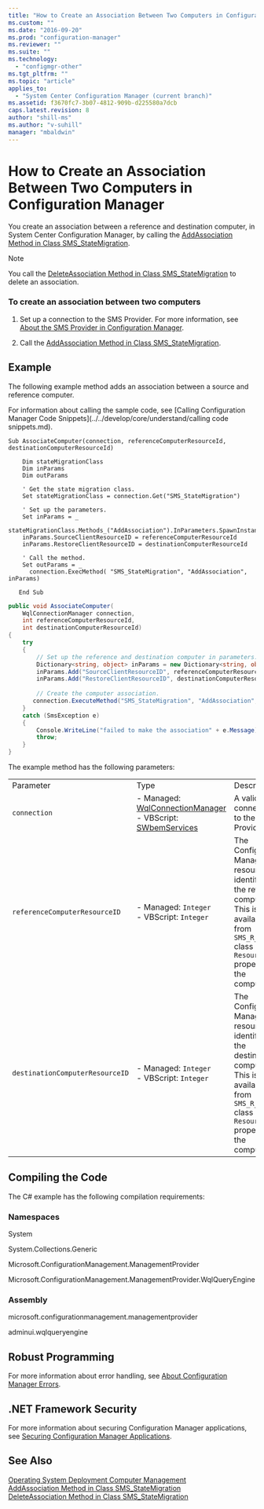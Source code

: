 ```yaml
---
title: "How to Create an Association Between Two Computers in Configuration Manager"
ms.custom: ""
ms.date: "2016-09-20"
ms.prod: "configuration-manager"
ms.reviewer: ""
ms.suite: ""
ms.technology: 
  - "configmgr-other"
ms.tgt_pltfrm: ""
ms.topic: "article"
applies_to: 
  - "System Center Configuration Manager (current branch)"
ms.assetid: f3670fc7-3b07-4812-909b-d225580a7dcb
caps.latest.revision: 8
author: "shill-ms"
ms.author: "v-suhill"
manager: "mbaldwin"
---
```

# How to Create an Association Between Two Computers in Configuration Manager
You create an association between a reference and destination computer, in System Center Configuration Manager, by calling the [AddAssociation Method in Class SMS_StateMigration](../../develop/reference/osd/addassociation-method-in-class-sms_statemigration.md).  
  
> [!NOTE]
>  You call the [DeleteAssociation Method in Class SMS_StateMigration](../../develop/reference/osd/deleteassociation-method-in-class-sms_statemigration.md) to delete an association.  
  
### To create an association between two computers  
  
1.  Set up a connection to the SMS Provider. For more information, see [About the SMS Provider in Configuration Manager](../../develop/core/understand/about-the-sms-provider-in-configuration-manager.md).  
  
2.  Call the [AddAssociation Method in Class SMS_StateMigration](../../develop/reference/osd/addassociation-method-in-class-sms_statemigration.md).  
  
## Example  
 The following example method adds an association between a source and reference computer.  
  
 For information about calling the sample code, see [Calling Configuration Manager Code Snippets](../../develop/core/understand/calling code snippets.md).  
  
```vbs  
Sub AssociateComputer(connection, referenceComputerResourceId, destinationComputerResourceId)  
  
    Dim stateMigrationClass  
    Dim inParams  
    Dim outParams  
  
    ' Get the state migration class.  
    Set stateMigrationClass = connection.Get("SMS_StateMigration")  
  
    ' Set up the parameters.  
    Set inParams = _  
      stateMigrationClass.Methods_("AddAssociation").InParameters.SpawnInstance_  
    inParams.SourceClientResourceID = referenceComputerResourceId  
    inParams.RestoreClientResourceID = destinationComputerResourceId  
  
    ' Call the method.  
    Set outParams = _  
      connection.ExecMethod( "SMS_StateMigration", "AddAssociation", inParams)     
  
   End Sub  
```  
  
```c#  
public void AssociateComputer(  
    WqlConnectionManager connection,   
    int referenceComputerResourceId,   
    int destinationComputerResourceId)  
{  
    try  
    {  
        // Set up the reference and destination computer in parameters.  
        Dictionary<string, object> inParams = new Dictionary<string, object>();  
        inParams.Add("SourceClientResourceID", referenceComputerResourceId);  
        inParams.Add("RestoreClientResourceID", destinationComputerResourceId);  
  
        // Create the computer association.  
       connection.ExecuteMethod("SMS_StateMigration", "AddAssociation", inParams);  
    }  
    catch (SmsException e)  
    {  
        Console.WriteLine("failed to make the association" + e.Message);  
        throw;  
    }  
}  
```  
  
 The example method has the following parameters:  
  
||||  
|-|-|-|  
|Parameter|Type|Description|  
|`connection`|-   Managed: [WqlConnectionManager](assetId:///WqlConnectionManager?qualifyHint=False&autoUpgrade=True)<br />-   VBScript: [SWbemServices](assetId:///SWbemServices?qualifyHint=False&autoUpgrade=True)|A valid connection to the SMS Provider.|  
|`referenceComputerResourceID`|-   Managed: `Integer`<br />-   VBScript: `Integer`|The Configuration Manager resource identifier for the reference computer. This is available from `SMS_R_System` class `ResourceId` property for the computer.|  
|`destinationComputerResourceID`|-   Managed: `Integer`<br />-   VBScript: `Integer`|The Configuration Manager resource identifier for the destination computer. This is available from `SMS_R_System` class `ResourceId` property for the computer.|  
  
## Compiling the Code  
 The C# example has the following compilation requirements:  
  
### Namespaces  
 System  
  
 System.Collections.Generic  
  
 Microsoft.ConfigurationManagement.ManagementProvider  
  
 Microsoft.ConfigurationManagement.ManagementProvider.WqlQueryEngine  
  
### Assembly  
 microsoft.configurationmanagement.managementprovider  
  
 adminui.wqlqueryengine  
  
## Robust Programming  
 For more information about error handling, see [About Configuration Manager Errors](../../develop/core/understand/about-configuration-manager-errors.md).  
  
## .NET Framework Security  
 For more information about securing Configuration Manager applications, see [Securing Configuration Manager Applications](../../develop/core/understand/securing-configuration-manager-applications.md).  
  
## See Also  
 [Operating System Deployment Computer Management](../../develop/osd/operating-system-deployment-computer-management.md)   
 [AddAssociation Method in Class SMS_StateMigration](../../develop/reference/osd/addassociation-method-in-class-sms_statemigration.md)   
 [DeleteAssociation Method in Class SMS_StateMigration](../../develop/reference/osd/deleteassociation-method-in-class-sms_statemigration.md)